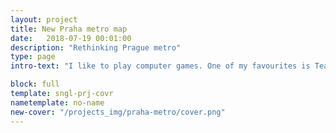 ```yaml
---
layout: project
title: New Praha metro map
date:   2018-07-19 00:01:00
description: "Rethinking Prague metro"
type: page
intro-text: "I like to play computer games. One of my favourites is TeamFortress 2. For the upcoming event, I have designed and help to code a small landing page in TF2 style. The page contains a message from the community about balance issue, about game mechanics and ways how to solve this. All information presented in a friendly funny and a bit crazy way. Page was noticed and mentioned by game developer Valve."

block: full
template: sngl-prj-covr
nametemplate: no-name
new-cover: "/projects_img/praha-metro/cover.png"
---
```

